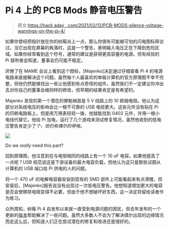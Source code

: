 # Pi 4 上的 PCB Mods 静音电压警告

> 原文:[https://hack aday . com/2021/02/12/PCB-MODS-silence-voltage-warnings-on-the-pi-4/](https://hackaday.com/2021/02/12/pcb-mods-silence-voltage-warnings-on-the-pi-4/)

如果你曾经把指针放在你的树莓派上一点，那么你很有可能被可怕的闪电图标拜访过。当它出现在屏幕的角落时，这是一个警告，表明输入电压正在下降到危险区域。如果你经常看到这个符号，通常的建议是获得更高容量的电源。但有经验的 Pi 鼓吹者会知道，董事会仍可能不稳定。

厌倦了在 MAME 会议上看到这个图标，[Majenko]决定通过仔细查看 Pi 4 的电源电路来直接解决这个问题。虽然每个人最喜欢的单板计算机的官方原理图不幸不完整，但他仍然能够找出一些让他感到有点奇怪的组件。虽然我们不一定建议你冲出去对你自己的董事会做同样的修改，但早期的结果肯定是有希望的。

Majenko 发现的第一个潜在的罪魁祸首是 5 V 线路上的 10 欧姆电阻。他认为这部分对系统电压的影响会比一根不可靠的 USB 电缆更大。这些元件没有贴在 Pi 的印刷电路板上，但是用万用表轻轻一拨，他就能找到 0402 元件，并用一根小电线代替它。他给 Pi 加电，运行了几个游戏来测试修复情况，虽然他收到的低电压警告肯定少了*个，但仍有偶尔的停电。*

[![](../Images/53cfa89543b39149d91cfd8149c04b40.png)](https://hackaday.com/wp-content/uploads/2021/02/pi4power_detail.jpg)

Do we *really* need this part?

回到原理图，他注意到在与电阻相同的线路上有一个 10 uF 电容。如果他提高了一点呢？USB 规范说这是下游设备的最大电容负载，但他认为这只是那些试图从计算机的 USB 端口给 Pi 供电的人的问题。

将一个 470 uF 的电解电容器安装到现有的 SMD 部件上可能看起来有点滑稽，但安装后，[Majenko]报告说没有出现过一次低电压警告。他想知道增加更大的电容是否会使移除电阻变得不必要，但由于他不想破坏好东西，这一决定将留给读者作为练习。

众所周知，树莓 Pi 4 自发布以来就一直受到电源问题的困扰，但去年发布的一个更新的[版本](https://hackaday.com/2020/02/23/raspberry-pi-slips-out-new-pcb-version-with-usb-c-power-fix/)帮助解决了一些问题。虽然大多数人不会为了解决偶尔出现的边缘情况而走这么远，但知道人们正在尝试潜在的修复和改进还是很好的。